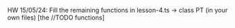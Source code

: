 HW 15/05/24:
Fill the remaining functions in lesson-4.ts -> class PT (in your own files) [the //TODO functions]